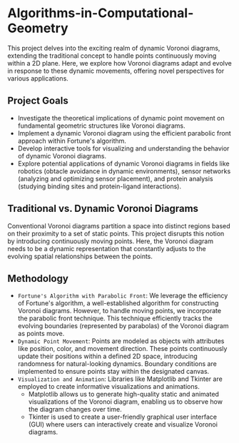 # Algorithms-in-Computational-Geometry
This project delves into the exciting realm of dynamic Voronoi diagrams, extending the traditional concept to handle points continuously moving within a 2D plane. Here, we explore how Voronoi diagrams adapt and evolve in response to these dynamic movements, offering novel perspectives for various applications.

## Project Goals
* Investigate the theoretical implications of dynamic point movement on fundamental geometric structures like Voronoi diagrams.
* Implement a dynamic Voronoi diagram using the efficient parabolic front approach within Fortune's algorithm.
* Develop interactive tools for visualizing and understanding the behavior of dynamic Voronoi diagrams.
* Explore potential applications of dynamic Voronoi diagrams in fields like robotics (obtacle avoidance in dynamic environments), sensor networks (analyzing and optimizing sensor placement), and protein analysis (studying binding sites and protein-ligand interactions).

## Traditional vs. Dynamic Voronoi Diagrams
Conventional Voronoi diagrams partition a space into distinct regions based on their proximity to a set of static points. This project disrupts this notion by introducing continuously moving points. Here, the Voronoi diagram needs to be a dynamic representation that constantly adjusts to the evolving spatial relationships between the points.

## Methodology
- `Fortune's Algorithm with Parabolic Front`: We leverage the efficiency of Fortune's algorithm, a well-established algorithm for constructing Voronoi diagrams. However, to handle moving points, we incorporate the parabolic front technique. This technique efficiently tracks the evolving boundaries (represented by parabolas) of the Voronoi diagram as points move.
- `Dynamic Point Movement`: Points are modeled as objects with attributes like position, color, and movement direction. These points continuously update their positions within a defined 2D space, introducing randomness for natural-looking dynamics. Boundary conditions are implemented to ensure points stay within the designated canvas.
- `Visualization and Animation`: Libraries like Matplotlib and Tkinter are employed to create informative visualizations and animations.
  - Matplotlib allows us to generate high-quality static and animated visualizations of the Voronoi diagram, enabling us to observe how the diagram changes over time.
  - Tkinter is used to create a user-friendly graphical user interface (GUI) where users can interactively create and visualize Voronoi diagrams.
